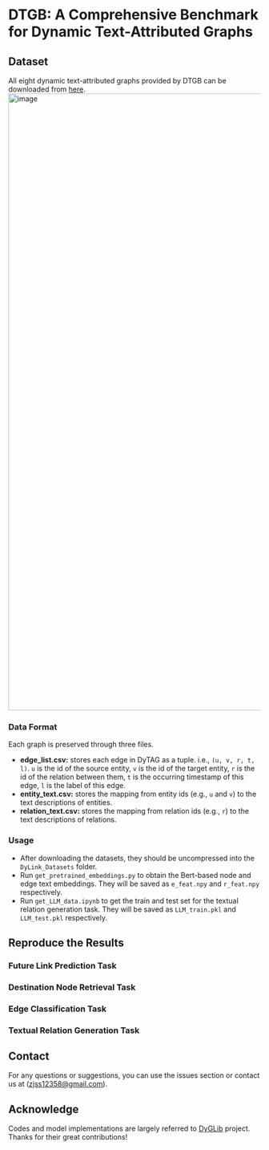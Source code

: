 # DTGB: A Comprehensive Benchmark for Dynamic Text-Attributed Graphs

## Dataset
All eight dynamic text-attributed graphs provided by DTGB can be downloaded from [here](https://drive.google.com/drive/folders/1QFxHIjusLOFma30gF59_hcB19Ix3QZtk?usp=sharing).
<img width="1230" alt="image" src="https://github.com/zjs123/DTGB/assets/17922610/2f714dd7-7928-4eed-8e55-8e1fa947e463">

### Data Format
Each graph is preserved through three files.
* __edge_list.csv:__ stores each edge in DyTAG as a tuple. i.e., `(u, v, r, t, l)`. `u` is the id of the source entity, `v` is the id of the target entity, `r` is the id of the relation between them, `t` is the occurring timestamp of this edge, `l` is the label of this edge.
* __entity_text.csv:__ stores the mapping from entity ids (e.g., `u` and `v`) to the text descriptions of entities.
* __relation_text.csv:__ stores the mapping from relation ids (e.g., `r`) to the text descriptions of relations.

### Usage
* After downloading the datasets, they should be uncompressed into the `DyLink_Datasets` folder.
* Run `get_pretrained_embeddings.py` to obtain the Bert-based node and edge text embeddings. They will be saved as `e_feat.npy` and `r_feat.npy` respectively.
* Run `get_LLM_data.ipynb` to get the train and test set for the textual relation generation task. They will be saved as `LLM_train.pkl` and `LLM_test.pkl` respectively.

## Reproduce the Results

### Future Link Prediction Task

### Destination Node Retrieval Task

### Edge Classification Task

### Textual Relation Generation Task

## Contact
For any questions or suggestions, you can use the issues section or contact us at (zjss12358@gmail.com).

## Acknowledge
Codes and model implementations are largely referred to [DyGLib](https://github.com/yule-BUAA/DyGLib) project. Thanks for their great contributions!
